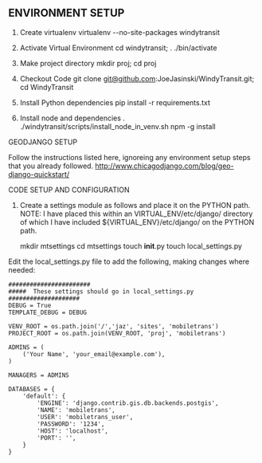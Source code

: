 ENVIRONMENT SETUP
-------
1. Create virtualenv 
    virtualenv --no-site-packages windytransit

2. Activate Virtual Environment
    cd windytransit; . ./bin/activate

3. Make project directory
    mkdir proj; cd proj

4. Checkout Code
    git clone git@github.com:JoeJasinski/WindyTransit.git; cd WindyTransit 

5. Install Python dependencies 
    pip install -r requirements.txt

6. Install node and dependencies
    . ./windytransit/scripts/install_node_in_venv.sh
    npm -g install 

GEODJANGO SETUP

Follow the instructions listed here, ignoreing any environment setup
steps that you already followed. 
http://www.chicagodjango.com/blog/geo-django-quickstart/


CODE SETUP AND CONFIGURATION

1. Create a settings module as follows and place it on the PYTHON path. 
   NOTE: I have placed this within an VIRTUAL_ENV/etc/django/ directory 
   of which I have included ${VIRTUAL_ENV}/etc/django/ on the PYTHON path.

    mkdir mtsettings
    cd mtsettings
    touch __init__.py
    touch local_settings.py

Edit the local_settings.py file to add the following, making changes where needed: 

    #######################
    #####  These settings should go in local_settings.py
    ####################
    DEBUG = True
    TEMPLATE_DEBUG = DEBUG

    VENV_ROOT = os.path.join('/','jaz', 'sites', 'mobiletrans')
    PROJECT_ROOT = os.path.join(VENV_ROOT, 'proj', 'mobiletrans')
    
    ADMINS = (
        ('Your Name', 'your_email@example.com'),
    )
    
    MANAGERS = ADMINS
    
    DATABASES = {
        'default': {
            'ENGINE': 'django.contrib.gis.db.backends.postgis',
            'NAME': 'mobiletrans',
            'USER': 'mobiletrans_user',
            'PASSWORD': '1234',
            'HOST': 'localhost',
            'PORT': '',
        }
    }

